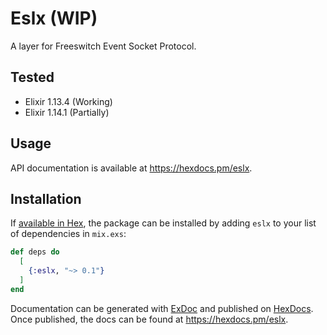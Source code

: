 # Eslx (WIP)

A layer for Freeswitch Event Socket Protocol.

## Tested

* Elixir 1.13.4 (Working)
* Elixir 1.14.1 (Partially)

## Usage

API documentation is available at <https://hexdocs.pm/eslx>.

## Installation

If [available in Hex](https://hex.pm/docs/publish), the package can be installed
by adding `eslx` to your list of dependencies in `mix.exs`:

```elixir
def deps do
  [
    {:eslx, "~> 0.1"}
  ]
end
```

Documentation can be generated with [ExDoc](https://github.com/elixir-lang/ex_doc)
and published on [HexDocs](https://hexdocs.pm). Once published, the docs can
be found at <https://hexdocs.pm/eslx>.

